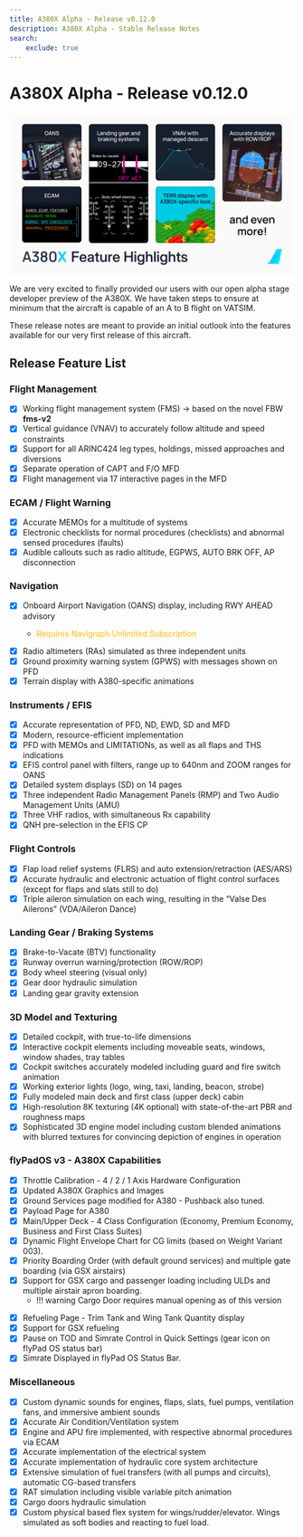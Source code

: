 ```yaml
---
title: A380X Alpha - Release v0.12.0
description: A380X Alpha - Stable Release Notes
search:
    exclude: true
---
```


[//]: # (<link rel="stylesheet" href="../../stylesheets/toc-tables.css">)

# A380X Alpha - Release v0.12.0

![a380x-release-card-v1.png](../assets/a380x-release-card-v1.png)

We are very excited to finally provided our users with our open alpha stage developer preview of the A380X. We have taken steps to ensure at minimum that the aircraft is
capable of an A to B flight on VATSIM.

These release notes are meant to provide an initial outlook into the features available for our very first release of this aircraft.

## Release Feature List

### Flight Management

- [x] Working flight management system (FMS) -> based on the novel FBW **fms-v2**
- [x] Vertical guidance (VNAV) to accurately follow altitude and speed constraints
- [x] Support for all ARINC424 leg types, holdings, missed approaches and diversions
- [x] Separate operation of CAPT and F/O MFD
- [x] Flight management via 17 interactive pages in the MFD

### ECAM / Flight Warning

- [x] Accurate MEMOs for a multitude of systems
- [x] Electronic checklists for normal procedures (checklists) and abnormal sensed procedures (faults)
- [x] Audible callouts such as radio altitude, EGPWS, AUTO BRK OFF, AP disconnection

### Navigation

- [x] Onboard Airport Navigation (OANS) display, including RWY AHEAD advisory
    - <p style="color:#FFBF00;">Requires Navigraph Unlimited Subscription</p>
- [x] Radio altimeters (RAs) simulated as three independent units
- [x] Ground proximity warning system (GPWS) with messages shown on PFD
- [x] Terrain display with A380-specific animations

### Instruments / EFIS

- [x] Accurate representation of PFD, ND, EWD, SD and MFD
- [x] Modern, resource-efficient implementation
- [x] PFD with MEMOs and LIMITATIONs, as well as all flaps and THS indications
- [x] EFIS control panel with filters, range up to 640nm and ZOOM ranges for OANS
- [x] Detailed system displays (SD) on 14 pages
- [x] Three independent Radio Management Panels (RMP) and Two Audio Management Units (AMU)
- [x] Three VHF radios, with simultaneous Rx capability
- [x] QNH pre-selection in the EFIS CP

### Flight Controls

- [x] Flap load relief systems (FLRS) and auto extension/retraction (AES/ARS)
- [x] Accurate hydraulic and electronic actuation of flight control surfaces (except for flaps and slats still to do)
- [x] Triple aileron simulation on each wing, resulting in the “Valse Des Ailerons” (VDA/Aileron Dance)

### Landing Gear / Braking Systems

- [x] Brake-to-Vacate (BTV) functionality
- [x] Runway overrun warning/protection (ROW/ROP)
- [x] Body wheel steering (visual only)
- [x] Gear door hydraulic simulation
- [x] Landing gear gravity extension

### 3D Model and Texturing

- [x] Detailed cockpit, with true-to-life dimensions
- [x] Interactive cockpit elements including moveable seats, windows, window shades, tray tables
- [x] Cockpit switches accurately modeled including guard and fire switch animation
- [x] Working exterior lights (logo, wing, taxi, landing, beacon, strobe)
- [x] Fully modeled main deck and first class (upper deck) cabin
- [x] High-resolution 8K texturing (4K optional) with state-of-the-art PBR and roughness maps
- [x] Sophisticated 3D engine model including custom blended animations with blurred textures for convincing
depiction of engines in operation

### flyPadOS v3 - A380X Capabilities

- [x] Throttle Calibration - 4 / 2 / 1 Axis Hardware Configuration
- [x] Updated A380X Graphics and Images
- [x] Ground Services page modified for A380 - Pushback also tuned. 
- [x] Payload Page for A380
- [x] Main/Upper Deck - 4 Class Configuration (Economy, Premium Economy, Business and First Class Suites)
- [x] Dynamic Flight Envelope Chart for CG limits (based on Weight Variant 003). 
- [x] Priority Boarding Order (with default ground services) and multiple gate boarding (via GSX airstairs)
- [x] Support for GSX cargo and passenger loading including ULDs and multiple airstair apron boarding.
  - !!! warning Cargo Door requires manual opening as of this version</p>
- [x] Refueling Page - Trim Tank and Wing Tank Quantity display
- [x] Support for GSX refueling
- [x] Pause on TOD and Simrate Control in Quick Settings (gear icon on flyPad OS status bar)
- [x] Simrate Displayed in flyPad OS Status Bar.

### Miscellaneous

- [x] Custom dynamic sounds for engines, flaps, slats, fuel pumps, ventilation fans, and immersive ambient sounds
- [x] Accurate Air Condition/Ventilation system
- [x] Engine and APU fire implemented, with respective abnormal procedures via ECAM
- [x] Accurate implementation of the electrical system
- [x] Accurate implementation of hydraulic core system architecture
- [x] Extensive simulation of fuel transfers (with all pumps and circuits), automatic CG-based transfers
- [x] RAT simulation including visible variable pitch animation
- [x] Cargo doors hydraulic simulation
- [x] Custom physical based flex system for wings/rudder/elevator. Wings simulated as soft bodies and reacting to fuel load.
